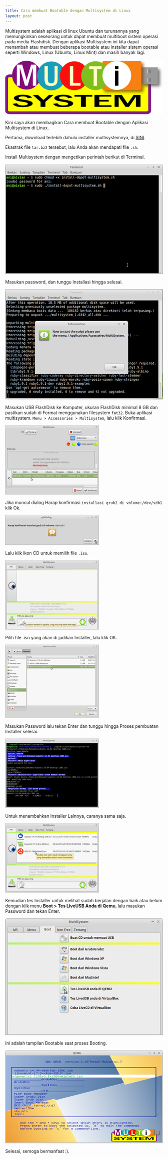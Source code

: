 ```yaml
---
title: Cara membuat Bootable dengan Multisystem di Linux
layout: post
---
```


Multisystem adalah aplikasi di linux Ubuntu dan turunannya yang memungkinkan seseorang untuk dapat membuat multiboot sistem operasi pada media Flashdisk. Dengan aplikasi Multisystem ini kita dapat menambah atau membuat beberapa bootable atau installer sistem operasi seperti Windows, Linux (Ubuntu, Linux Mint) dan masih banyak lagi.

![Multisystem](/migrated/blog/img/multisystem.png)

Kini saya akan membagikan Cara membuat Bootable dengan Aplikasi Multisystem di Linux.

Pertama, download terlebih dahulu installer multisystemnya, di [SINI](http://idsly.com/EjGo59PM).

Ekastrak file `tar.bz2` tersebut, lalu Anda akan mendapati file `.sh`.

Install Multisystem dengan mengetikan perintah berikut di Terminal.

![Installasi 1](/migrated/blog/img/multisystem_1.png)

Masukan password, dan tunggu Installasi hingga selesai.

![Installasi Selesai](/migrated/blog/img/multisystem_2.png)

Masukan USB FlashDisk ke Komputer, ukuran FlashDisk minimal 8 GB dan pastikan sudah di Format menggunakan filesystem `fat32`.
Buka aplikasi multisystem. `Menu > Accessories > Multisystem`, lalu klik Konfirmasi.

![Interface](/migrated/blog/img/multisystem_3.png)

Jika muncul dialog Harap konfirmasi `installasi grub2 di volume:/dev/sdb1` klik Ok.

![Installasi Grub2](/migrated/blog/img/multisystem_4.png)

Lalu klik ikon CD untuk memilih file `.iso`.

![Memilih File .iso](/migrated/blog/img/multisystem-5.png)

Pilih file .iso yang akan di jadikan Installer, lalu klik OK.

![Pilih File](/migrated/blog/img/multisystem-6.png)

Masukan Password lalu tekan Enter dan tunggu hingga Proses pembuatan Installer selesai.

![Masukan Password](/migrated/blog/img/multisystem-7.png)

Untuk menambahkan Installer Lainnya, caranya sama saja.

![Multisystem](/migrated/blog/img/multisystem-8.png)

Kemudian tes Installer untuk melihat sudah berjalan dengan baik atau belum dengan klik menu **Boot > Tes LiveUSB Anda di Qemu**, lalu masukan Password dan tekan Enter.

![Password Again](/migrated/blog/img/multisystem-9.png)

Ini adalah tampilan Bootable saat proses Booting.

![Tampilan Bootable](/migrated/blog/img/multisystem-10.png)


Selesai, semoga bermanfaat :).
